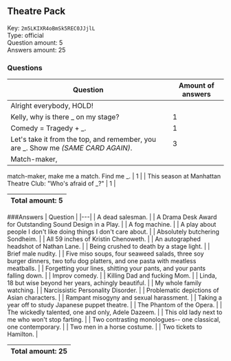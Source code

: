 ## Theatre Pack
Key: `2m5LKIXR4oBmSk5REC0JJjlL`  
Type: official  
Question amount: 5  
Answers amount: 25
### Questions
| Question | Amount of answers |
|---|---|
| Alright everybody, HOLD!
Kelly, why is there _ on my stage? | 1 |
| Comedy = Tragedy + _. | 1 |
| Let's take it from the top, and remember, you are _. Show me  _(SAME CARD AGAIN)_. | 3 |
| Match-maker,
match-maker,
make me a match.
Find me _. | 1 |
| This season at Manhattan Theatre Club: "Who's afraid of _?" | 1 |

|Total amount: 5|
|---|

###Answers
| Question |
|---|
| A dead salesman. |
| A Drama Desk Award for Outstanding Sound Design in a Play. |
| A fog machine. |
| A play about people I don't like doing things I don't care about. |
| Absolutely butchering Sondheim. |
| All 59 inches of Kristin Chenoweth. |
| An autographed headshot of Nathan Lane. |
| Being crushed to death by a stage light. |
| Brief male nudity. |
| Five miso soups, four seaweed salads, three soy burger dinners, two tofu dog platters, and one pasta with meatless meatballs. |
| Forgetting your lines, shitting your pants, and your pants falling down. |
| Improv comedy. |
| Killing Dad and fucking Mom. |
| Linda, 18 but wise beyond her years, achingly beautiful. |
| My whole family watching. |
| Narcissistic Personality Disorder. |
| Problematic depictions of Asian characters. |
| Rampant misogyny and sexual harassment. |
| Taking a year off to study Japanese puppet theatre. |
| The Phantom of the Opera. |
| The wickedly talented, one and only, Adele Dazeem. |
| This old lady next to me who won't stop farting. |
| Two contrasting monologues-- one classical, one contemporary. |
| Two men in a horse costume. |
| Two tickets to Hamilton. |

|Total amount: 25|
|---|